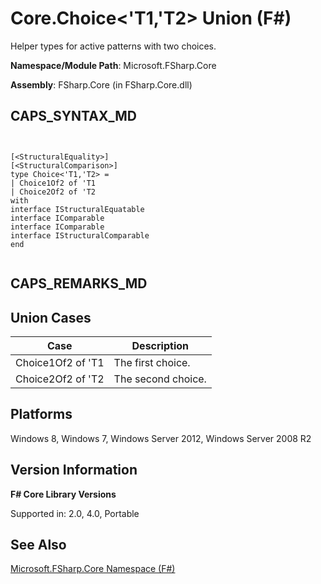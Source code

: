 # Core.Choice<'T1,'T2> Union (F#)

Helper types for active patterns with two choices.

**Namespace/Module Path**: Microsoft.FSharp.Core

**Assembly**: FSharp.Core (in FSharp.Core.dll)


## CAPS_SYNTAX_MD



```


[<StructuralEquality>]
[<StructuralComparison>]
type Choice<'T1,'T2> =
| Choice1Of2 of 'T1
| Choice2Of2 of 'T2
with
interface IStructuralEquatable
interface IComparable
interface IComparable
interface IStructuralComparable
end


```



## CAPS_REMARKS_MD

## Union Cases


|Case|Description|
|----|-----------|
|Choice1Of2 of 'T1|The first choice.|
|Choice2Of2 of 'T2|The second choice.|

## Platforms
Windows 8, Windows 7, Windows Server 2012, Windows Server 2008 R2


## Version Information
**F# Core Library Versions**

Supported in: 2.0, 4.0, Portable




## See Also
[Microsoft.FSharp.Core Namespace &#40;F&#35;&#41;](Microsoft.FSharp.Core+Namespace+%28F%23%29.md)

